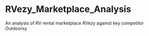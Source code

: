 # RVezy_Marketplace_Analysis
An analysis of RV rental marketplace RVezy against key competitor Outdoorsy

